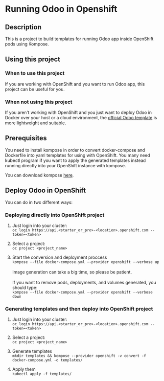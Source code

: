 # Running Odoo in Openshift

## Description
This is a project to build templates for running Odoo app inside OpenShift pods using Kompose.

## Using this project
### When to use this project
If you are working with OpenShift and you want to run Odoo app, this project can be useful for you.

### When not using this project
If you aren't working with OpenShift and you just want to deploy Odoo in Docker over your host or a cloud environment, the [official Odoo template](https://hub.docker.com/_/odoo/) is more lightweight and suitable.

## Prerequisites
You need to install kompose in order to convert docker-compose and Dockerfile into yaml templates for using with OpenShift. You many need kubectl program if you want to apply the generated templates instead running directly into your OpenShift instance with kompose.

You can download kompose [here](https://github.com/kubernetes/kompose/blob/master/docs/installation.md).

## Deploy Odoo in OpenShift
You can do in two different ways:

### Deploying directly into OpenShift project
1. Just login into your cluster:<br/>
```oc login https://api.<starter_or_pro>-<location>.openshift.com --token=<token>```

2. Select a project:<br/>
```oc project <project_name>```

3. Start the conversion and deployment proccess <br/>
```kompose --file docker-compose.yml --provider openshift --verbose up```<br/><br/>
Image generation can take a big time, so please be patient.
<br/><br/>
If you want to remove pods, deployments, and volumes generated, you should type:<br/>
```kompose --file docker-compose.yml --provider openshift --verbose down```

### Generating templates and then deploy into OpenShift project

1. Just login into your cluster:<br/>
```oc login https://api.<starter_or_pro>-<location>.openshift.com --token=<token>```

2. Select a project:<br/>
```oc project <project_name>```

3. Generate templates<br/>
```mkdir templates && kompose --provider openshift -v convert -f docker-compose.yml -o templates/```

4. Apply them<br/>
```kubectl apply -f templates/```
